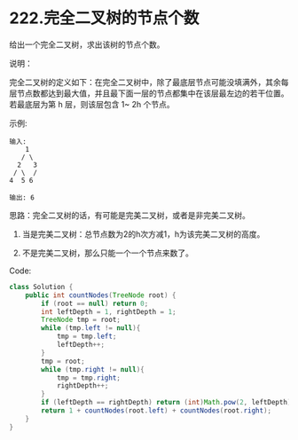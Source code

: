 # 222.完全二叉树的节点个数

给出一个完全二叉树，求出该树的节点个数。

说明：

完全二叉树的定义如下：在完全二叉树中，除了最底层节点可能没填满外，其余每层节点数都达到最大值，并且最下面一层的节点都集中在该层最左边的若干位置。若最底层为第 h 层，则该层包含 1~ 2h 个节点。

示例:
```
输入: 
    1
   / \
  2   3
 / \  /
4  5 6

输出: 6
```

思路：完全二叉树的话，有可能是完美二叉树，或者是非完美二叉树。

1. 当是完美二叉树：总节点数为2的h次方减1，h为该完美二叉树的高度。

2. 不是完美二叉树，那么只能一个一个节点来数了。

Code:
```java
class Solution {
    public int countNodes(TreeNode root) {
        if (root == null) return 0;
        int leftDepth = 1, rightDepth = 1;
        TreeNode tmp = root;
        while (tmp.left != null){
            tmp = tmp.left;
            leftDepth++;
        }
        tmp = root;
        while (tmp.right != null){
            tmp = tmp.right;
            rightDepth++;
        }
        if (leftDepth == rightDepth) return (int)Math.pow(2, leftDepth) - 1;
        return 1 + countNodes(root.left) + countNodes(root.right);
    }
}
```
